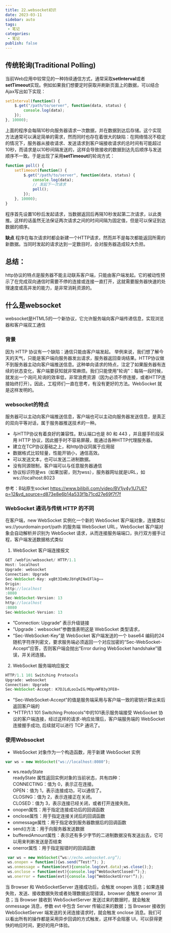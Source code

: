 ```yaml
---
title: 22.websocket初识
date: 2023-03-11
sidebar: auto
tags:
 - 笔记
categories:
 - 笔记
publish: false
---
```


## 传统轮询(Traditional Polling)
当前Web应用中较常见的一种持续通信方式，通常采取**setInterval**或者**setTimeout**实现。例如如果我们想要定时获取并刷新页面上的数据，可以结合Ajax写出如下实现：
```js
setInterval(function() {
    $.get("/path/to/server", function(data, status) {
        console.log(data);
    });
}, 10000);
```

上面的程序会每隔10秒向服务器请求一次数据，并在数据到达后存储。这个实现方法通常可以满足简单的需求，然而同时也存在着很大的缺陷：在网络情况不稳定的情况下，服务器从接收请求、发送请求到客户端接收请求的总时间有可能超过10秒，而请求是以10秒间隔发送的，这样会导致接收的数据到达先后顺序与发送顺序不一致。于是出现了采用**setTimeout**的轮询方式：
```js
function poll() {
    setTimeout(function() {
        $.get("/path/to/server", function(data, status) {
            console.log(data);
            // 发起下一次请求
            poll();
        });
    }, 10000);
}
```
程序首先设置10秒后发起请求，当数据返回后再隔10秒发起第二次请求，以此类推。这样的话虽然无法保证两次请求之间的时间间隔为固定值，但是可以保证到达数据的顺序。

**缺点**
程序在每次请求时都会新建一个HTTP请求，然而并不是每次都能返回所需的新数据。当同时发起的请求达到一定数目时，会对服务器造成较大负担。

## 总结：
http协议的特点是服务器不能主动联系客户端，只能由客户端发起。它的被动性预示了在完成双向通信时需要不停的连接或连接一直打开，这就需要服务器快速的处理速度或高并发的能力，是非常消耗资源的。


## 什么是websocket
websocket是HTML5的一个新协议，它允许服务端向客户端传递信息，实现浏览器和客户端双工通信
### 背景
因为 HTTP 协议有一个缺陷：通信只能由客户端发起。
举例来说，我们想了解今天的天气，只能是客户端向服务器发出请求，服务器返回查询结果。HTTP协议做不到服务器主动向客户端推送信息。这种单向请求的特点，注定了如果服务器有连续的状态变化，客户端要获知就非常麻烦。我们只能使用"轮询"：每隔一段时候，就发出一个询问,轮询的效率低，非常浪费资源（因为必须不停连接，或者HTTP连接始终打开）。因此，工程师们一直在思考，有没有更好的方法。WebSocket 就是这样发明的。
### websocket的特点
服务器可以主动向客户端推送信息，客户端也可以主动向服务器发送信息，是真正的双向平等对话，属于服务器推送技术的一种。
- 与HTTP协议有着良好的兼容性。默认端口也是 80 和 443 ，并且握手阶段采用 HTTP 协议，因此握手时不容易屏蔽，能通过各种HTTP代理服务器。 
- 建立在TCP协议基础之上，和http协议同属于应用层
- 数据格式比较轻量，性能开销小，通信高效。 
- 可以发送文本，也可以发送二进制数据。 
- 没有同源限制，客户端可以与任意服务器通信
- 协议标识符是ws（如果加密，则为wss），服务器网址就是URL，如ws://localhost:8023

参考：B站原生socket
https://www.bilibili.com/video/BV1jy4y1U7UE?p=12&vd_source=d873e8e6b14a533f1b71cd27e69f7f7f

### WebSocket 通讯与传统 HTTP 的不同
在客户端，new WebSocket 实例化一个新的 WebSocket 客户端对象，连接类似 ws://yourdomain:port/path 的服务端 WebSocket URL，WebSocket 客户端对象会自动解析并识别为 WebSocket 请求，从而连接服务端端口，执行双方握手过程，客户端发送数据格式类似
1. WebSocket 客户端连接报文
```js
GET /webfin/websocket/ HTTP/1.1
Host: localhost
Upgrade: websocket
Connection: Upgrade
Sec-WebSocket-Key: xqBt3ImNzJbYqRINxEFlkg==
Origin: 
http://localhost
:8080
Sec-WebSocket-Version: 13
http://localhost
:8080
Sec-WebSocket-Version: 13
```
- ”Connection: Upgrade“ 表示升级链接
- ”Upgrade：websocket”参数值表明这是 WebSocket 类型请求，
- “Sec-WebSocket-Key”是 WebSocket 客户端发送的一个 base64 编码的24随机字符序列密文，要求服务端必须返回一个对应加密的“Sec-WebSocket-Accept”应答，否则客户端会抛出“Error during WebSocket handshake”错误，并关闭连接。
2. WebSocket 服务端响应报文
```js
HTTP/1.1 101 Switching Protocols
Upgrade: websocket
Connection: Upgrade
Sec-WebSocket-Accept: K7DJLdLooIwIG/MOpvWFB3y3FE8=
```
- “Sec-WebSocket-Accept”的值是服务端采用与客户端一致的密钥计算出来后返回客户端的
- “HTTP/1.1 101 Switching Protocols”中的101表示服务端接受 WebSocket 协议的客户端连接，经过这样的请求-响应处理后，客户端服务端的 WebSocket 连接握手成功, 后续就可以进行 TCP 通讯了。

### 使用Websocket
- WebSocket 对象作为一个构造函数，用于新建 WebSocket 实例
```js
var ws = new WebSocket("ws://localhost:8080");
```
- ws.readyState<br />
readyState 属性返回实例对象的当前状态，共有四种：<br />
CONNECTING：值为 0，表示正在连接。<br />
OPEN：值为 1，表示连接成功，可以通信了。<br />
CLOSING：值为 2，表示连接正在关闭。<br />
CLOSED：值为 3，表示连接已经关闭，或者打开连接失败。
- onopen属性：用于指定连接成功后的回调函数
- onclose属性：用于指定连接关闭后的回调函数
- onmessage属性：用于指定收到服务器数据后的回调函数
- send()方法：用于向服务器发送数据
- bufferedAmount属性：表示还有多少字节的二进制数据没有发送出去，它可以用来判断发送是否结束
- onerror属性：用于指定报错时的回调函数

```js
 var ws = new WebSocket(“ws://echo.websocket.org”); 
 ws.onopen = function(){ws.send(“Test!”); }; 
 ws.onmessage = function(evt){console.log(evt.data);ws.close();}; 
 ws.onclose = function(evt){console.log(“WebSocketClosed!”);}; 
 ws.onerror = function(evt){console.log(“WebSocketError!”);};
```

当 Browser 和 WebSocketServer 连接成功后，会触发 onopen 消息；如果连接失败，发送、接收数据失败或者处理数据出现错误，browser 会触发 onerror 消息；当 Browser 接收到 WebSocketServer 发送过来的数据时，就会触发 onmessage 消息，参数 evt 中包含 Server 传输过来的数据；当 Browser 接收到 WebSocketServer 端发送的关闭连接请求时，就会触发 onclose 消息。我们可以看出所有的操作都是采用异步回调的方式触发，这样不会阻塞 UI，可以获得更快的响应时间，更好的用户体验。
